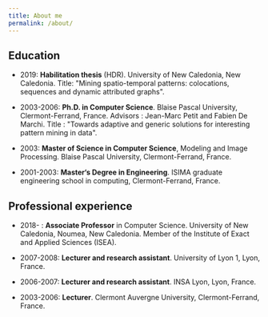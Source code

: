 ```yaml
---
title: About me
permalink: /about/
---
```


## Education

- 2019: **Habilitation thesis** (HDR). University of New Caledonia, New Caledonia.
Title: "Mining spatio-temporal patterns: colocations, sequences and dynamic attributed graphs".

- 2003-2006: **Ph.D. in Computer Science**. Blaise Pascal University, Clermont-Ferrand, France.
Advisors : Jean-Marc Petit and Fabien De Marchi.
Title : "Towards adaptive and generic solutions for interesting pattern mining in data".

- 2003: **Master of Science in Computer Science**, Modeling and Image Processing. Blaise Pascal University, Clermont-Ferrand, France.

- 2001-2003: **Master‘s Degree in Engineering**. ISIMA graduate engineering school in computing, Clermont-Ferrand, France.


## Professional experience

- 2018- : **Associate Professor** in Computer Science. University of New Caledonia, Noumea, New Caledonia. Member of the Institute of Exact and Applied Sciences (ISEA).
  
- 2007-2008: **Lecturer and research assistant**. University of Lyon 1, Lyon, France.

- 2006-2007: **Lecturer and research assistant**. INSA Lyon, Lyon, France.
  
- 2003-2006: **Lecturer**. Clermont Auvergne University, Clermont-Ferrand, France.